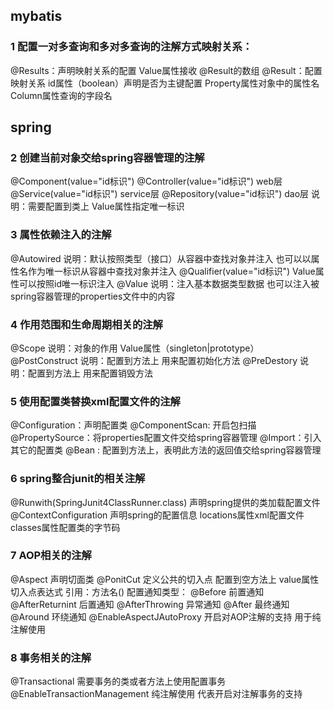 ## mybatis

### 1 配置一对多查询和多对多查询的注解方式映射关系：

@Results：声明映射关系的配置  Value属性接收 @Result的数组
@Result：配置映射关系
id属性（boolean）声明是否为主键配置
Property属性对象中的属性名
Column属性查询的字段名

## spring

### 2 创建当前对象交给spring容器管理的注解

@Component(value="id标识")
@Controller(value="id标识")  web层
@Service(value="id标识")     service层
@Repository(value="id标识")  dao层
说明：需要配置到类上 Value属性指定唯一标识

### 3 属性依赖注入的注解

@Autowired
说明：默认按照类型（接口）从容器中查找对象并注入 也可以以属性名作为唯一标识从容器中查找对象并注入
@Qualifier(value="id标识") Value属性可以按照id唯一标识注入
@Value
说明：注入基本数据类型数据 也可以注入被spring容器管理的properties文件中的内容

### 4 作用范围和生命周期相关的注解

@Scope
说明：对象的作用 Value属性（singleton|prototype）
@PostConstruct
说明：配置到方法上 用来配置初始化方法
@PreDestory
说明：配置到方法上 用来配置销毁方法

### 5 使用配置类替换xml配置文件的注解

@Configuration：声明配置类
@ComponentScan: 开启包扫描
@PropertySource：将properties配置文件交给spring容器管理
@Import：引入其它的配置类
@Bean : 配置到方法上，表明此方法的返回值交给spring容器管理

### 6 spring整合junit的相关注解

@Runwith(SpringJunit4ClassRunner.class) 声明spring提供的类加载配置文件
@ContextConfiguration 声明spring的配置信息
locations属性xml配置文件  classes属性配置类的字节码

### 7 AOP相关的注解

@Aspect 声明切面类
@PonitCut 定义公共的切入点  配置到空方法上
value属性切入点表达式  引用：方法名()
配置通知类型：
@Before 前置通知
@AfterReturnint 后置通知
@AfterThrowing  异常通知
@After	最终通知
@Around	环绕通知
@EnableAspectJAutoProxy 开启对AOP注解的支持 用于纯注解使用

### 8 事务相关的注解

@Transactional 需要事务的类或者方法上使用配置事务
@EnableTransactionManagement 纯注解使用 代表开启对注解事务的支持